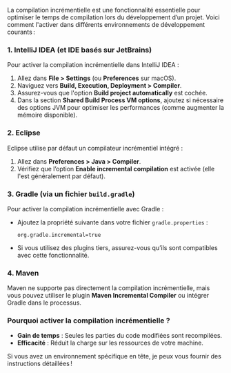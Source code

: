 La compilation incrémentielle est une fonctionnalité essentielle pour optimiser le temps de compilation lors du développement d’un projet. Voici comment l'activer dans différents environnements de développement courants :  

### **1. IntelliJ IDEA (et IDE basés sur JetBrains)**  
Pour activer la compilation incrémentielle dans IntelliJ IDEA :  
1. Allez dans **File > Settings** (ou **Preferences** sur macOS).  
2. Naviguez vers **Build, Execution, Deployment > Compiler**.  
3. Assurez-vous que l'option **Build project automatically** est cochée.  
4. Dans la section **Shared Build Process VM options**, ajoutez si nécessaire des options JVM pour optimiser les performances (comme augmenter la mémoire disponible).  

### **2. Eclipse**  
Eclipse utilise par défaut un compilateur incrémentiel intégré :  
1. Allez dans **Preferences > Java > Compiler**.  
2. Vérifiez que l’option **Enable incremental compilation** est activée (elle l'est généralement par défaut).  

### **3. Gradle (via un fichier `build.gradle`)**  
Pour activer la compilation incrémentielle avec Gradle :  
- Ajoutez la propriété suivante dans votre fichier `gradle.properties` :  
  ```properties
  org.gradle.incremental=true
  ```
- Si vous utilisez des plugins tiers, assurez-vous qu’ils sont compatibles avec cette fonctionnalité.  

### **4. Maven**  
Maven ne supporte pas directement la compilation incrémentielle, mais vous pouvez utiliser le plugin **Maven Incremental Compiler** ou intégrer Gradle dans le processus.  

### **Pourquoi activer la compilation incrémentielle ?**  
- **Gain de temps** : Seules les parties du code modifiées sont recompilées.  
- **Efficacité** : Réduit la charge sur les ressources de votre machine.  

Si vous avez un environnement spécifique en tête, je peux vous fournir des instructions détaillées !